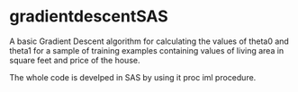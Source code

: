 # gradientdescentSAS

A basic Gradient Descent algorithm for calculating the values of theta0 and theta1 
for a sample of training examples containing values of living area in square feet
and price of the house. 

The whole code is develped in SAS by using it proc iml procedure.
